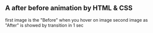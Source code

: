 A after before animation by HTML & CSS
-------------------------------------------

first image is the "Before" when you hover on image second image as "After" is showed by transition in 1 sec